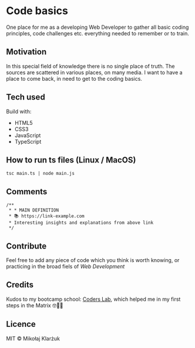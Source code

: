 # Code basics

One place for me as a developing Web Developer to gather all basic coding principles, code challenges etc. everything needed to remember or to train.

## Motivation

In this special field of knowledge there is no single place of truth. The sources are scattered in various places, on many media. I want to have a place to come back, in need to get to the coding basics.

## Tech used

Build with:

* HTML5
* CSS3
* JavaScript
* TypeScript

## How to run ts files (Linux / MacOS)
`tsc main.ts | node main.js`

## Comments
```
/**
 * * MAIN DEFINITION
 * 📚 https://link-example.com
 * Interesting insights and explanations from above link
 */
 ```

## Contribute

Feel free to add any piece of code which you think is worth knowing, or practicing in the broad fiels of *Web Development*

## Credits

Kudos to my bootcamp school: [Coders Lab](https://coderslab.pl/), which helped me in my first steps in the Matrix 🤓👨‍💻

## Licence

MIT ©️ Mikołaj Klarżuk
